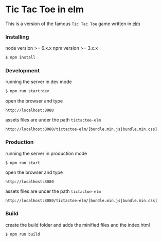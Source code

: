 # Tic Tac Toe in elm

This is a version of the famous `Tic Tac Toe` game written in [elm](http://elm-lang.org/)

### Installing
node version >= 6.x.x
npm version >= 3.x.x
```sh
$ npm install
```

### Development
running the server in dev mode
```sh
$ npm run start:dev
```
open the browser and type
```
http://localhost:8080
```
assets files are under the path `tictactoe-elm`
```
http://localhost:8080/tictactoe-elm/[bundle.min.js|bundle.min.css]
```
### Production
running the server in production mode
```sh
$ npm run start
```
open the browser and type
```
http://localhost:8080
```
assets files are under the path `tictactoe-elm`
```
http://localhost:8080/tictactoe-elm/[bundle.min.js|bundle.min.css]
```
### Build
create the build folder and adds the minified files and the index.html
```sh
$ npm run build
```
